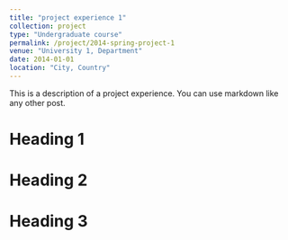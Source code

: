 ```yaml
---
title: "project experience 1"
collection: project
type: "Undergraduate course"
permalink: /project/2014-spring-project-1
venue: "University 1, Department"
date: 2014-01-01
location: "City, Country"
---
```


This is a description of a project experience. You can use markdown like any other post.

Heading 1
======

Heading 2
======

Heading 3
======